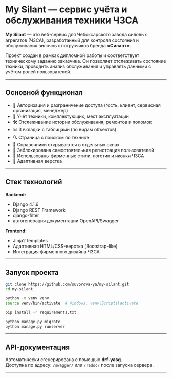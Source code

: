 #  My Silant — сервис учёта и обслуживания техники ЧЗСА

**My Silant** — это веб-сервис для Чебоксарского завода силовых агрегатов (ЧЗСА), разработанный для контроля состояния и обслуживания вилочных погрузчиков бренда **«Силант»**.

Проект создан в рамках дипломной работы и соответствует техническому заданию заказчика. Он позволяет отслеживать состояние техники, проводить анализ обслуживания и управлять данными с учётом ролей пользователей.

---

##  Основной функционал

- 🔑 Авторизация и разграничение доступа (гость, клиент, сервисная организация, менеджер)
- 🧾 Учёт техники, комплектующих, мест эксплуатации
- 🛠 Отслеживание истории обслуживания, ремонтов и поломок
- 📊 3 вкладки с таблицами (по видам объектов)
- 🔍 Страница с поиском по технике
- 📁 Справочники открываются в отдельных окнах
- 🚫 Заблокирована самостоятельная регистрация пользователей
- 🎨 Использованы фирменные стили, логотип и иконки ЧЗСА
- 📱 Адаптивная верстка

---

##  Стек технологий

**Backend:**
- Django 4.1.6
- Django REST Framework
- django-filter
- автогенерация документации OpenAPI/Swagger

**Frontend:**
- Jinja2 templates
- Адаптивная HTML/CSS-верстка (Bootstrap-like)
- Интеграция фирменного дизайна ЧЗСА

---

##  Запуск проекта

```bash
git clone https://github.com/suvorova-ya/my-silant.git
cd my-silant

python -m venv venv
source venv/bin/activate  # Windows: venv\Scripts\activate

pip install -r requirements.txt

python manage.py migrate
python manage.py runserver
```

---

##  API-документация

Автоматически сгенерирована с помощью **drf-yasg**.  
Доступна по адресу: `/swagger/` или `/redoc/` после запуска сервера.

---



